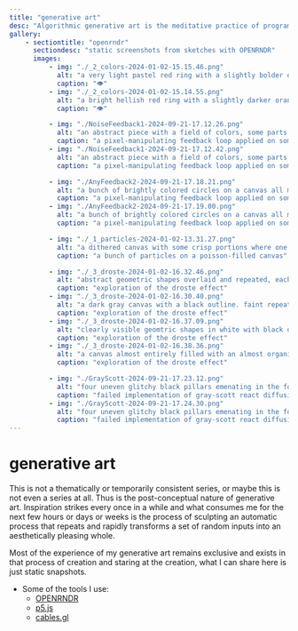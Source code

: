 ```yaml
---
title: "generative art"
desc: "Algorithmic generative art is the meditative practice of programming instructions for a computer to autonomously make something artistically pleasing and then forgetting where you are and what you're doing to just stare at the process."
gallery:
    - sectiontitle: "openrndr"
      sectiondesc: "static screenshots from sketches with OPENRNDR"
      images:
          - img: "./_2_colors-2024-01-02-15.15.46.png"
            alt: "a very light pastel red ring with a slightly bolder orange circle inside it, in the vague shape of an eye. the colors are spilling out onto the canvas in a textured way, and so is the canvas spilling onto the shapes creating some darker blueish accents on the edges of the shapes."
            caption: "👁️"
          - img: "./_2_colors-2024-01-02-15.14.55.png"
            alt: "a bright hellish red ring with a slightly darker orange circle inside it, in the vague shape of an eye. the colors are spilling out onto the canvas creating a purple trail, and so is the canvas spilling onto the shapes creating some darker accents on the edges of the shapes."
            caption: "👁️"

          - img: "./NoiseFeedback1-2024-09-21-17.12.26.png"
            alt: "an abstract piece with a field of colors, some parts are very noise and others are silky smooth. this one has a smooth magenta portion on the bottom right, with some more coarse nice satin green and blue tones on the left"
            caption: "a pixel-manipulating feedback loop applied on some noise"
          - img: "./NoiseFeedback1-2024-09-21-17.12.42.png"
            alt: "an abstract piece with a field of colors, some parts are very noise and others are silky smooth. this one has a small smooth dark orange-purple portion on the top left, and a smooth but strong wave pattern on the right with a gorgeus orange glow, with most of the rest of the canvas being a coarse mix of magenta and light blue"
            caption: "a pixel-manipulating feedback loop applied on some noise"

          - img: "./AnyFeedback2-2024-09-21-17.18.21.png"
            alt: "a bunch of brightly colored circles on a canvas all melting into each other in a pixelated way"
            caption: "a pixel-manipulating feedback loop applied on some colored circles"
          - img: "./AnyFeedback2-2024-09-21-17.19.00.png"
            alt: "a bunch of brightly colored circles on a canvas all melting into each other in a pixelated way"
            caption: "a pixel-manipulating feedback loop applied on some colored circles"

          - img: "./_1_particles-2024-01-02-13.31.27.png"
            alt: "a dithered canvas with some crisp portions where one can see red, pink, and dark blue particles of different sizes with small white outlines, but most of the canvas is a blurry mix of those colors"
            caption: "a bunch of particles on a poisson-filled canvas"

          - img: "./_3_droste-2024-01-02-16.32.46.png"
            alt: "abstract geometric shapes overlaid and repeated, each with a white outline and a dark transparent fill. there is a visible repetion deep into the center of the canvas, which has a black border; one can see a shape right on the edge and trace it repeating directly towards the center of the image. most of the background of the image is overtaken by a gray texture filled with vague lines repeating the exact same arrangement of shapes in different positions and rotations."
            caption: "exploration of the droste effect"
          - img: "./_3_droste-2024-01-02-16.30.40.png"
            alt: "a dark gray canvas with a black outline. faint repeating shapes and lines are visible in different colors, blue, violet, green, yellow. some speckles of white here and there, corners of shapes with white fills and black outlines."
            caption: "exploration of the droste effect"
          - img: "./_3_droste-2024-01-02-16.37.09.png"
            alt: "clearly visible geomtric shapes in white with black outlines; squares, circles, and triangles. there is still a centrla deep repetation and the emergence of a dark texture in the deeper parts of the image. some shapes have additional purple and yellowish glows."
            caption: "exploration of the droste effect"
          - img: "./_3_droste-2024-01-02-16.38.36.png"
            alt: "a canvas almost entirely filled with an almost organic dark gray texture with a lighter gray background and some darker gray dots that look almost like cells. some speckles of white here and there, showcasing the repetion in the image, corners of shapes with white fills and black outlines."
            caption: "exploration of the droste effect"

          - img: "./GrayScott-2024-09-21-17.23.12.png"
            alt: "four uneven glitchy black pillars emenating in the four cardinal directions on a white background from an empty circle in the center. in between those are four black vaguely organic-looking shapes growing like trees."
            caption: "failed implementation of gray-scott react diffusion"
          - img: "./GrayScott-2024-09-21-17.24.30.png"
            alt: "four uneven glitchy black pillars emenating in the four cardinal directions on a white background from an empty circle in the center. in between those are four black vaguely organic-looking shapes filling the screen all the way to the edges."
            caption: "failed implementation of gray-scott react diffusion"
---
```


# generative art

This is not a thematically or temporarily consistent series, or maybe this is not even a series at all. Thus is the post-conceptual nature of generative art. Inspiration strikes every once in a while and what consumes me for the next few hours or days or weeks is the process of sculpting an automatic process that repeats and rapidly transforms a set of random inputs into an aesthetically pleasing whole.

Most of the experience of my generative art remains exclusive and exists in that process of creation and staring at the creation, what I can share here is just static snapshots.

-   Some of the tools I use:
    -   [OPENRNDR](https://openrndr.org/)
    -   [p5.js](https://p5js.org/)
    -   [cables.gl](https://cables.gl/)
